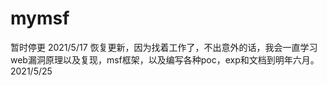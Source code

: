 # mymsf
暂时停更
2021/5/17
恢复更新，因为找着工作了，不出意外的话，我会一直学习web漏洞原理以及复现，msf框架，以及编写各种poc，exp和文档到明年六月。
2021/5/25
